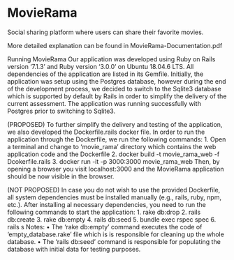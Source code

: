 # MovieRama
Social sharing platform where users can share their favorite movies.

More detailed explanation can be found in MovieRama-Documentation.pdf

Running MovieRama
Our application was developed using Ruby on Rails version ‘7.1.3’ and Ruby version ‘3.0.0’ on Ubuntu 18.04.6 LTS. All dependencies of the application are listed in its Gemfile. Initially, the application was setup using the Postgres database, however during the end of the development process, we decided to switch to the Sqlite3 database which is supported by default by Rails in order to simplify the delivery of the current assessment. The application was running successfully with Postgres prior to switching to Sqlite3.

(PROPOSED) To further simplify the delivery and testing of the application, we also developed the Dockerfile.rails docker file. In order to run the application through the Dockerfile, we run the following commands:
    1. Open a terminal and change to ‘movie_rama’ directory which contains the web application code and the Dockerfile
    2. docker build -t movie_rama_web -f Dcokerfile.rails
    3. docker run -it -p 3000:3000 movie_rama_web
Then, by opening a browser you visit localhost:3000 and the MovieRama application should be now visible in the browser.

(NOT PROPOSED) In case you do not wish to use the provided Dockerfile, all system dependencies must be installed manually (e.g., rails, ruby, npm, etc.). After installing al necessary dependencies, you need to run the following commands to start the application:
    1. rake db:drop
    2. rails db:create 
    3. rake db:empty
    4. rails db:seed
    5. bundle exec rspec spec
    6. rails s
Notes: 
    • The ‘rake db:empty’  command executes the code of ‘empty_database.rake’ file which is is responsible for cleaning up the whole database.
    • The ‘rails db:seed’ command is responsible for populating the database with initial data for testing purposes.
